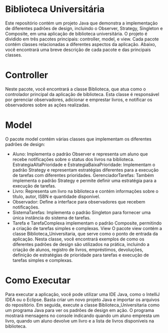 # Biblioteca Universitária
Este repositório contém um projeto Java que demonstra a implementação de diferentes padrões de design, incluindo o Observer, Strategy, Singleton e Composite, em uma aplicação de biblioteca universitária. O projeto é dividido em três pacotes principais: controller, model, e view. Cada pacote contém classes relacionadas a diferentes aspectos da aplicação. Abaixo, você encontrará uma breve descrição de cada pacote e das principais classes.

# Controller
Neste pacote, você encontrará a classe Biblioteca, que atua como o controlador principal da aplicação de biblioteca. Esta classe é responsável por gerenciar observadores, adicionar e emprestar livros, e notificar os observadores sobre as ações realizadas.

# Model
O pacote model contém várias classes que implementam os diferentes padrões de design:

* Aluno: Implementa o padrão Observer e representa um aluno que recebe notificações sobre o status dos livros na biblioteca.
EstrategiaAltaPrioridade e EstrategiaBaixaPrioridade: Implementam o padrão Strategy e representam estratégias diferentes para a execução de tarefas com diferentes prioridades.
GerenciadorTarefas: Também implementa o padrão Strategy e permite definir uma estratégia para a execução de tarefas.
* Livro: Representa um livro na biblioteca e contém informações sobre o título, autor, ISBN e quantidade disponível.
* Observador: Define a interface para observadores que recebem notificações.
* SistemaTarefas: Implementa o padrão Singleton para fornecer uma única instância do sistema de tarefas.
* Tarefa e TarefaComplexa implementam o padrão Composite, permitindo a criação de tarefas simples e complexas.
View
O pacote view contém a classe Biblioteca_Universitaria, que serve como o ponto de entrada da aplicação. Nesta classe, você encontrará exemplos de como os diferentes padrões de design são utilizados na prática, incluindo a criação de alunos, registro de livros, empréstimos, devoluções, definição de estratégias de prioridade para tarefas e execução de tarefas simples e complexas.

# Como Executar
Para executar a aplicação, você pode utilizar uma IDE Java, como o IntelliJ IDEA ou o Eclipse. Basta criar um novo projeto Java e importar os arquivos do repositório. Em seguida, execute a classe Biblioteca_Universitaria como um programa Java para ver os padrões de design em ação.
O programa mostrará mensagens no console indicando quando um aluno empresta um livro, quando um aluno devolve um livro e a lista de livros disponíveis na biblioteca.

